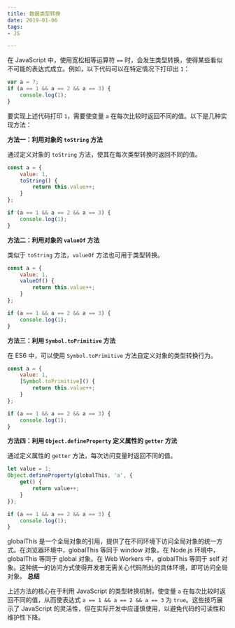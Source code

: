 ```yaml
---
title: 数据类型转换
date: 2019-01-06
tags:
- JS

---
```


在 JavaScript 中，使用宽松相等运算符 `==` 时，会发生类型转换，使得某些看似不可能的表达式成立。例如，以下代码可以在特定情况下打印出 `1`：

```javascript
var a = ?;
if (a == 1 && a == 2 && a == 3) {
    console.log(1);
}
```


要实现上述代码打印 `1`，需要使变量 `a` 在每次比较时返回不同的值。以下是几种实现方法：

**方法一：利用对象的 `toString` 方法**

通过定义对象的 `toString` 方法，使其在每次类型转换时返回不同的值。

```javascript
const a = {
    value: 1,
    toString() {
        return this.value++;
    }
};

if (a == 1 && a == 2 && a == 3) {
    console.log(1);
}
```

**方法二：利用对象的 `valueOf` 方法**

类似于 `toString` 方法，`valueOf` 方法也可用于类型转换。

```javascript
const a = {
    value: 1,
    valueOf() {
        return this.value++;
    }
};

if (a == 1 && a == 2 && a == 3) {
    console.log(1);
}
```

**方法三：利用 `Symbol.toPrimitive` 方法**

在 ES6 中，可以使用 `Symbol.toPrimitive` 方法自定义对象的类型转换行为。

```javascript
const a = {
    value: 1,
    [Symbol.toPrimitive]() {
        return this.value++;
    }
};

if (a == 1 && a == 2 && a == 3) {
    console.log(1);
}
```


**方法四：利用 `Object.defineProperty` 定义属性的 `getter` 方法**

通过定义属性的 `getter` 方法，每次访问变量时返回不同的值。

```javascript
let value = 1;
Object.defineProperty(globalThis, 'a', {
    get() {
        return value++;
    }
});

if (a == 1 && a == 2 && a == 3) {
    console.log(1);
}
```
globalThis 是一个全局对象的引用，提供了在不同环境下访问全局对象的统一方式。在浏览器环境中，globalThis 等同于 window 对象。在 Node.js 环境中，globalThis 等同于 global 对象。在 Web Workers 中，globalThis 等同于 self 对象。这种统一的访问方式使得开发者无需关心代码所处的具体环境，即可访问全局对象。
**总结**

上述方法的核心在于利用 JavaScript 的类型转换机制，使变量 `a` 在每次比较时返回不同的值，从而使表达式 `a == 1 && a == 2 && a == 3` 为 `true`。这些技巧展示了 JavaScript 的灵活性，但在实际开发中应谨慎使用，以避免代码的可读性和维护性下降。 

